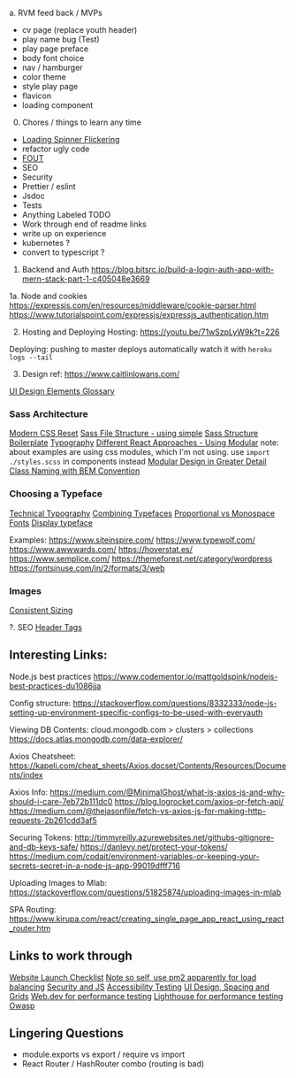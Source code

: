 a. RVM feed back / MVPs
- cv page (replace youth header)
- play name bug (Test)
- play page preface
- body font choice
- nav / hamburger
- color theme
- style play page
- flavicon
- loading component

0. Chores / things to learn any time
- [Loading Spinner Flickering](https://blog.bitsrc.io/a-brief-history-of-flickering-spinners-c9eecd6053)
- refactor ugly code
- [FOUT](https://css-tricks.com/fout-foit-foft/)
- SEO
- Security
- Prettier / eslint
- Jsdoc
- Tests
- Anything Labeled TODO
- Work through end of readme links
- write up on experience
- kubernetes ?
- convert to typescript ?

1. Backend and Auth
https://blog.bitsrc.io/build-a-login-auth-app-with-mern-stack-part-1-c405048e3669

1a. Node and cookies
https://expressjs.com/en/resources/middleware/cookie-parser.html
https://www.tutorialspoint.com/expressjs/expressjs_authentication.htm

2. Hosting and Deploying
Hosting:
https://youtu.be/71wSzpLyW9k?t=226

Deploying:
pushing to master deploys automatically
watch it with `heroku logs --tail`

3. Design
ref: https://www.caitlinlowans.com/

[UI Design Elements Glossary](https://careerfoundry.com/en/blog/ui-design/ui-element-glossary/)

### Sass Architecture
[Modern CSS Reset](https://dev.to/hankchizljaw/a-modern-css-reset-6p3)
[Sass File Structure - using simple](https://itnext.io/structuring-your-sass-projects-c8d41fa55ed4)
[Sass Structure Boilerplate](https://github.com/HugoGiraudel/sass-boilerplate/blob/master/stylesheets/main.scss)
[Typography](https://internetingishard.com/html-and-css/web-typography/)
[Different React Approaches - Using Modular](https://alligator.io/react/react-css/)
note: about examples are using css modules, which I'm not using. use `import ./styles.scss` in components instead
[Modular Design in Greater Detail](https://medium.com/@markmuskardin/intro-to-css-architecture-for-react-apps-da0ec1753c86)
[Class Naming with BEM Convention](http://getbem.com/naming/)

### Choosing a Typeface
[Technical Typography](https://www.smashingmagazine.com/2011/03/technical-web-typography-guidelines-and-techniques/#tt-face)
[Combining Typefaces](https://www.smashingmagazine.com/2010/11/best-practices-of-combining-typefaces/)
[Proportional vs Monospace Fonts](https://www.techwalla.com/articles/proportional-vs-monospace-fonts)
[Display typeface](https://en.wikipedia.org/wiki/Display_typeface)

Examples:
https://www.siteinspire.com/
https://www.typewolf.com/
https://www.awwwards.com/
https://hoverstat.es/
https://www.semplice.com/
https://themeforest.net/category/wordpress
https://fontsinuse.com/in/2/formats/3/web

### Images
[Consistent Sizing](https://www.sitepoint.com/maintain-image-aspect-ratios-responsive-web-design/)

?. SEO
[Header Tags](https://www.hobo-web.co.uk/headers/)

## Interesting Links:
Node.js best practices
https://www.codementor.io/mattgoldspink/nodejs-best-practices-du1086jja

Config structure:
https://stackoverflow.com/questions/8332333/node-js-setting-up-environment-specific-configs-to-be-used-with-everyauth

Viewing DB Contents:
cloud.mongodb.com > clusters > collections
https://docs.atlas.mongodb.com/data-explorer/

Axios Cheatsheet:
https://kapeli.com/cheat_sheets/Axios.docset/Contents/Resources/Documents/index

Axios Info:
https://medium.com/@MinimalGhost/what-is-axios-js-and-why-should-i-care-7eb72b111dc0
https://blog.logrocket.com/axios-or-fetch-api/
https://medium.com/@thejasonfile/fetch-vs-axios-js-for-making-http-requests-2b261cdd3af5

Securing Tokens:
http://timmyreilly.azurewebsites.net/githubs-gitignore-and-db-keys-safe/
https://danlevy.net/protect-your-tokens/
https://medium.com/codait/environment-variables-or-keeping-your-secrets-secret-in-a-node-js-app-99019dfff716

Uploading Images to Mlab:
https://stackoverflow.com/questions/51825874/uploading-images-in-mlab

SPA Routing:
https://www.kirupa.com/react/creating_single_page_app_react_using_react_router.htm

## Links to work through
[Website Launch Checklist](https://github.com/greghub/website-launch-checklist)
[Note so self, use pm2 apparently for load balancing](https://pm2.keymetrics.io/)
[Security and JS](https://it.toolbox.com/blogs/manjunathmatathamana/how-to-secure-your-frontend-javascript-code-against-vulnerabilities-and-attacks-030119)
[Accessibility Testing](https://www.matuzo.at/blog/beyond-automatic-accessibility-testing-6-things-i-check-on-every-website-i-build/)
[UI Design, Spacing and Grids](https://medium.com/design-with-figma/everything-you-need-to-know-as-a-ui-designer-about-spacing-layout-grids-2bc269e12321)
[Web.dev for performance testing](https://web.dev/)
[Lighthouse for performance testing](https://developers.google.com/web/tools/lighthouse)
[Owasp](https://www.owasp.org/index.php/Main_Page)

## Lingering Questions
- module.exports vs export / require vs import
- React Router / HashRouter combo (routing is bad)
